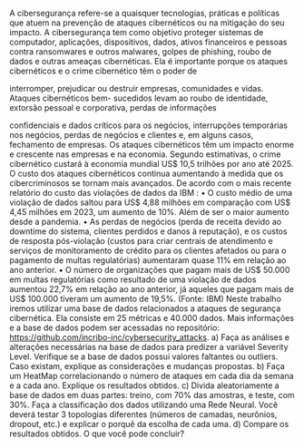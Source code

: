 A cibersegurança refere-se a quaisquer tecnologias, práticas e políticas que atuem na
prevenção de ataques cibernéticos ou na mitigação do seu impacto. A cibersegurança tem como
objetivo proteger sistemas de computador, aplicações, dispositivos, dados, ativos financeiros e pessoas
contra ransomwares e outros malwares, golpes de phishing, roubo de dados e outras ameaças
cibernéticas. Ela é importante porque os ataques cibernéticos e o crime cibernético têm o poder de

interromper, prejudicar ou destruir empresas, comunidades e vidas. Ataques cibernéticos bem-
sucedidos levam ao roubo de identidade, extorsão pessoal e corporativa, perdas de informações

confidenciais e dados críticos para os negócios, interrupções temporárias nos negócios, perdas de
negócios e clientes e, em alguns casos, fechamento de empresas.
Os ataques cibernéticos têm um impacto enorme e crescente nas empresas e na economia.
Segundo estimativas, o crime cibernético custará à economia mundial US$ 10,5 trilhões por ano até
2025. O custo dos ataques cibernéticos continua aumentando à medida que os cibercriminosos se
tornam mais avançados.
De acordo com o mais recente relatório do custo das violações de dados da IBM :
• O custo médio de uma violação de dados saltou para US$ 4,88 milhões em comparação com
US$ 4,45 milhões em 2023, um aumento de 10%. Além de ser o maior aumento desde a
pandemia.
• As perdas de negócios (perda de receita devido ao downtime do sistema, clientes perdidos e
danos à reputação), e os custos de resposta pós-violação (custos para criar centrais de atendimento e serviços de monitoramento de crédito para os clientes afetados ou para o
pagamento de multas regulatórias) aumentaram quase 11% em relação ao ano anterior.
• O número de organizações que pagam mais de US$ 50.000 em multas regulatórias como
resultado de uma violação de dados aumentou 22,7% em relação ao ano anterior, já aqueles
que pagam mais de US$ 100.000 tiveram um aumento de 19,5%. (Fonte: IBM)
Neste trabalho iremos utilizar uma base de dados relacionados a ataques de segurança cibernética.
Ela consiste em 25 métricas e 40.000 dados. Mais informações e a base de dados podem ser
acessadas no repositório: https://github.com/incribo-inc/cybersecurity_attacks.
a) Faça as análises e alterações necessárias na base de dados para predizer a variável Severity
Level. Verifique se a base de dados possui valores faltantes ou outliers. Caso existam, explique
as considerações e mudanças propostas.
b) Faça um HeatMap correlacionando o número de ataques em cada dia da semana e a cada
ano. Explique os resultados obtidos.
c) Divida aleatoriamente a base de dados em duas partes: treino, com 70% das amostras, e teste,
com 30%. Faça a classificação dos dados utilizando uma Rede Neural. Você deverá testar 3
topologias diferentes (números de camadas, neurônios, dropout, etc.) e explicar o porquê da
escolha de cada uma.
d) Compare os resultados obtidos. O que você pode concluir?